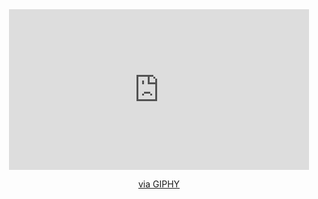 
<div id="header" align="center">
  <iframe src="https://giphy.com/embed/MC6eSuC3yypCU" width="480" height="257" frameBorder="0" class="giphy-embed" allowFullScreen></iframe><p><a href="https://giphy.com/gifs/MC6eSuC3yypCU">via GIPHY</a></p>
</div>

